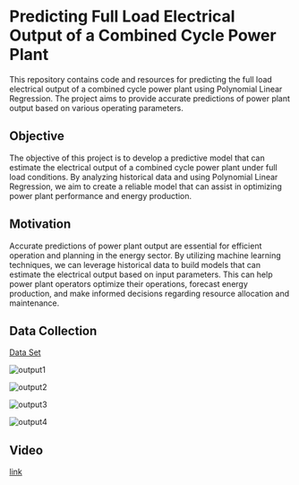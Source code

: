 # Predicting Full Load Electrical Output of a Combined Cycle Power Plant

This repository contains code and resources for predicting the full load electrical output of a combined cycle power plant using Polynomial Linear Regression. The project aims to provide accurate predictions of power plant output based on various operating parameters.

## Objective
The objective of this project is to develop a predictive model that can estimate the electrical output of a combined cycle power plant under full load conditions. By analyzing historical data and using Polynomial Linear Regression, we aim to create a reliable model that can assist in optimizing power plant performance and energy production.

## Motivation
Accurate predictions of power plant output are essential for efficient operation and planning in the energy sector. By utilizing machine learning techniques, we can leverage historical data to build models that can estimate the electrical output based on input parameters. This can help power plant operators optimize their operations, forecast energy production, and make informed decisions regarding resource allocation and maintenance.

## Data Collection
[Data Set](https://archive.ics.uci.edu/ml/datasets/combined+cycle+power+plant)

![output1](https://github.com/ankurmishra2502/AppliedDataScience--SmartInternz/assets/77336311/8a2491dc-4e7c-462e-9975-abe776e840ff)

![output2](https://github.com/ankurmishra2502/AppliedDataScience--SmartInternz/assets/77336311/1aa72218-e48b-4024-9995-dcf3e9af599a)

![output3](https://github.com/ankurmishra2502/AppliedDataScience--SmartInternz/assets/77336311/4025484c-8799-43c0-8155-854b750ec3a9)

![output4](https://github.com/ankurmishra2502/AppliedDataScience--SmartInternz/assets/77336311/76092b46-9aa4-4883-ae8b-bfb5cf306c60)

## Video
[link](https://drive.google.com/file/d/1c2i2PKRk1-XPODsx8m7ckcMFsCIWd-tS/view?usp=sharing)
